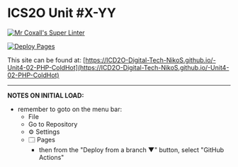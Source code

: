 # ICS2O Unit #X-YY

[![Mr Coxall's Super Linter](https://github.com/ICD2O-Digital-Tech-NikoS/-Unit4-02-PHP-ColdHot/workflows/Mr%20Coxall's%20Super%20Linter/badge.svg)](https://github.com/ICD2O-Digital-Tech-NikoS/-Unit4-02-PHP-ColdHot/actions)

[![Deploy Pages](https://github.com/ICD2O-Digital-Tech-NikoS/-Unit4-02-PHP-ColdHot/workflows/Deploy%20Pages/badge.svg)](https://github.com/ICD2O-Digital-Tech-NikoS/-Unit4-02-PHP-ColdHot/actions)

This site can be found at: [https://ICD2O-Digital-Tech-NikoS.github.io/-Unit4-02-PHP-ColdHot](https://ICD2O-Digital-Tech-NikoS.github.io/-Unit4-02-PHP-ColdHot)

---

**NOTES ON INITIAL LOAD:**
- remember to goto on the menu bar:
  - File
  - Go to Repository
  - ⚙ Settings
  - 🗔 Pages
    - then from the "Deploy from a branch ▼" button, select "GitHub Actions"
